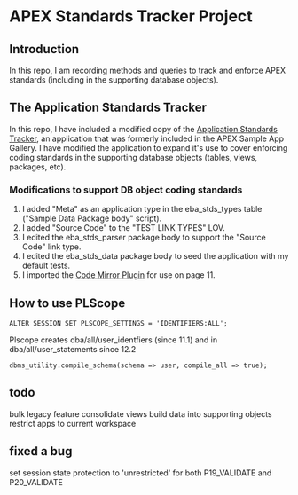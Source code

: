 # APEX Standards Tracker Project

## Introduction

In this repo, I am recording methods and queries to track and enforce APEX standards (including in the supporting database objects).

## The Application Standards Tracker

In this repo, I have included a modified copy of the [Application Standards Tracker](apex/f128.sql), an application that was formerly included in the APEX Sample App Gallery. I have modified the application to expand it's use to cover enforcing coding standards in the supporting database objects (tables, views, packages, etc).

### Modifications to support DB object coding standards

1. I added "Meta" as an application type in the eba_stds_types table ("Sample Data Package body" script).
2. I added "Source Code" to the "TEST LINK TYPES" LOV.
3. I edited the eba_stds_parser package body to support the "Source Code" link type.
4. I edited the eba_stds_data package body to seed the application with my default tests.
5. I imported the [Code Mirror Plugin](https://github.com/mgoricki/apex-plugin-code-editor) for use on page 11.


## How to use PLScope
```
ALTER SESSION SET PLSCOPE_SETTINGS = 'IDENTIFIERS:ALL';
```
Plscope creates dba/all/user_identfiers (since 11.1) and in dba/all/user_statements since 12.2
```
dbms_utility.compile_schema(schema => user, compile_all => true);
```

## todo
bulk legacy feature
consolidate views
build data into supporting objects
restrict apps to current workspace

## fixed a bug
set session state protection to 'unrestricted' for both P19_VALIDATE and P20_VALIDATE